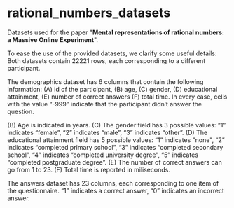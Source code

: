 # rational_numbers_datasets
Datasets used for the paper "**Mental representations of rational numbers: a Massive Online Experiment**".

To ease the use of the provided datasets, we clarify some useful details:
Both datasets contain 22221 rows, each corresponding to a different participant.

The demographics dataset has 6 columns that contain the following information: (A) id of the participant, (B) age, (C) gender, (D) educational attainment, (E) number of correct answers (F) total time. In every case, cells with the value “-999” indicate that the participant didn’t answer the question.

(B) Age is indicated in years.
(C) The gender field has 3 possible values: “1” indicates “female”, “2” indicates “male”, “3” indicates “other”. 
(D) The educational attainment field has 5 possible values: “1” indicates "none", “2” indicates “completed primary school”, “3”  indicates “completed secondary school”, “4” indicates “completed university degree”, “5” indicates “completed postgraduate degree”.
(E) The number of correct answers can go from 1 to 23.
(F) Total time is reported in miliseconds.

The answers dataset has 23 columns, each corresponding to one item of the questionnaire. “1” indicates a correct answer, “0” indicates an incorrect answer.
